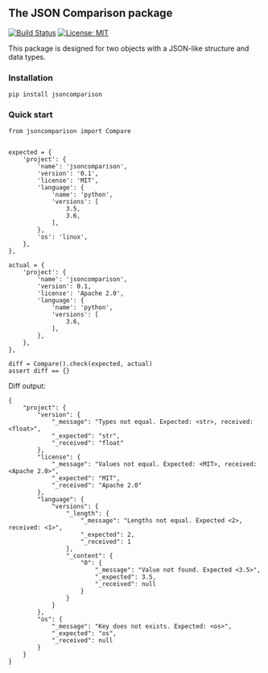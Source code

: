 ## The JSON Comparison package

[![Build Status](https://travis-ci.com/rugleb/jsoncompare.svg?branch=master)](https://travis-ci.com/rugleb/jsoncompare)
[![License: MIT](https://img.shields.io/badge/License-MIT-yellow.svg)](https://opensource.org/licenses/MIT)

This package is designed for two objects with a JSON-like structure and data types.

### Installation

```
pip install jsoncomparison
```

### Quick start

```
from jsoncomparison import Compare


expected = {
    'project': {
        'name': 'jsoncomparison',
        'version': '0.1',
        'license': 'MIT',
        'language': {
            'name': 'python',
            'versions': [
                3.5,
                3.6,
            ],
        },
        'os': 'linux',
    },
},

actual = {
    'project': {
        'name': 'jsoncomparison',
        'version': 0.1,
        'license': 'Apache 2.0',
        'language': {
            'name': 'python',
            'versions': [
                3.6,
            ],
        },
    },
},

diff = Compare().check(expected, actual)
assert diff == {}
```

Diff output:
```
{
    "project": {
        "version": {
            "_message": "Types not equal. Expected: <str>, received: <float>",
            "_expected": "str",
            "_received": "float"
        },
        "license": {
            "_message": "Values not equal. Expected: <MIT>, received: <Apache 2.0>",
            "_expected": "MIT",
            "_received": "Apache 2.0"
        },
        "language": {
            "versions": {
                "_length": {
                    "_message": "Lengths not equal. Expected <2>, received: <1>",
                    "_expected": 2,
                    "_received": 1
                },
                "_content": {
                    "0": {
                        "_message": "Value not found. Expected <3.5>",
                        "_expected": 3.5,
                        "_received": null
                    }
                }
            }
        },
        "os": {
            "_message": "Key does not exists. Expected: <os>",
            "_expected": "os",
            "_received": null
        }
    }
}
```
